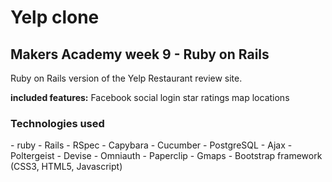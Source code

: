 <h1>Yelp clone</h1>

<h2>Makers Academy week 9 - Ruby on Rails</h2>
Ruby on Rails version of the Yelp Restaurant review site. 

<strong>included features:</strong>
Facebook social login
star ratings
map locations


<h3>Technologies used</h3>
- ruby
- Rails
- RSpec
- Capybara
- Cucumber
- PostgreSQL
- Ajax
- Poltergeist
- Devise
- Omniauth
- Paperclip
- Gmaps
- Bootstrap framework (CSS3, HTML5, Javascript)


